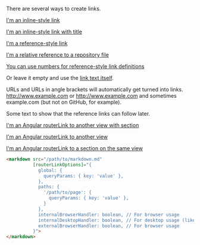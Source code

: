 There are several ways to create links.

[I'm an inline-style link](https://www.google.com)

[I'm an inline-style link with title](https://www.google.com "Google's Homepage")

[I'm a reference-style link][Arbitrary case-insensitive reference text]

[I'm a relative reference to a repository file](../blob/master/LICENSE)

[You can use numbers for reference-style link definitions][1]

Or leave it empty and use the [link text itself].

URLs and URLs in angle brackets will automatically get turned into links.
http://www.example.com or <http://www.example.com> and sometimes
example.com (but not on GitHub, for example).

Some text to show that the reference links can follow later.

[arbitrary case-insensitive reference text]: https://www.mozilla.org

[1]: http://slashdot.org

[link text itself]: http://www.reddit.com

[I'm an Angular routerLink to another view with section](/routerLink:/syntax-highlight#language-pipe)

[I'm an Angular routerLink to another view](/routerLink:/ngx-markdown/syntax-highlight)

[I'm an Angular routerLink to a section on the same view](/routerLink:/ngx-markdown/cheat-sheet#headers)

```html
<markdown src="/path/to/markdown.md" 
          [routerLinkOptions]="{
            global: {
              queryParams: { key: 'value' },
            },
            paths: {
              '/path/to/page': {
                queryParams: { key: 'value' },
              }
            },
            internalBrowserHandler: boolean, // For browser usage
            internalDesktopHandler: boolean, // For desktop usage (like electron)
            externalBrowserHandler: boolean, // For browser usage
          }">
</markdown>
```
